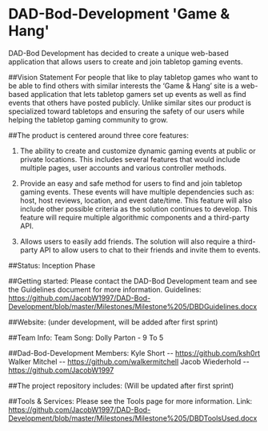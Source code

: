 # DAD-Bod-Development 'Game & Hang'
DAD-Bod Development has decided to create a unique web-based application that allows users to create and join tabletop gaming events.

##Vision Statement
For people that like to play tabletop games who want to be able to find others with similar interests the ‘Game & Hang’
site is a web-based application that lets tabletop gamers set up events as well as find events that others have posted 
publicly. Unlike similar sites our product is specialized toward tabletops and ensuring the safety of our users while 
helping the tabletop gaming community to grow.

 ##The product is centered around three core features:
 1) The ability to create and customize dynamic gaming events at public or private locations. This includes several features that 
 would include multiple pages, user accounts and various controller methods. 

2) Provide an easy and safe method for users to find and join tabletop gaming events. These events will have multiple dependencies
such as: host, host reviews, location, and event date/time. This feature will also include other possible criteria as the solution
continues to develop. This feature will require multiple algorithmic components and a third-party API. 

3) Allows users to easily add friends. The solution will also require a third-party API to allow users to chat to their friends
and invite them to events. 

##Status:
Inception Phase

##Getting started:
Please contact the DAD-Bod Development team and see the Guidelines document for more information.
Guidelines: https://github.com/JacobW1997/DAD-Bod-Development/blob/master/Milestones/Milestone%205/DBDGuidelines.docx

##Website:
(under development, will be added after first sprint)

##Team Info:
Team Song: Dolly Parton - 9 To 5

##Dad-Bod-Development Members:
Kyle Short -- https://github.com/ksh0rt
Walker Mitchel -- https://github.com/walkermitchell
Jacob Wiederhold -- https://github.com/JacobW1997

##The project repository includes:
(Will be updated after first sprint)

##Tools & Services:
Please see the Tools page for more information.
Link: https://github.com/JacobW1997/DAD-Bod-Development/blob/master/Milestones/Milestone%205/DBDToolsUsed.docx
